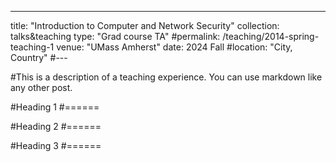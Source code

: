 ---
title: "Introduction to Computer and Network Security"
collection: talks&teaching
type: "Grad course TA"
#permalink: /teaching/2014-spring-teaching-1
venue: "UMass Amherst"
date: 2024 Fall
#location: "City, Country"
#---

#This is a description of a teaching experience. You can use markdown like any other post.

#Heading 1
#======

#Heading 2
#======

#Heading 3
#======